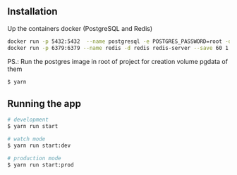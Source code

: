 ## Installation

Up the containers docker (PostgreSQL and Redis)
```bash
docker run -p 5432:5432  --name postgresql -e POSTGRES_PASSWORD=root -d postgres
docker run -p 6379:6379 --name redis -d redis redis-server --save 60 1 --loglevel warning
```

PS.: Run the postgres image in root of project for creation volume pgdata of them


```bash
$ yarn
```

## Running the app

```bash
# development
$ yarn run start

# watch mode
$ yarn run start:dev

# production mode
$ yarn run start:prod
```